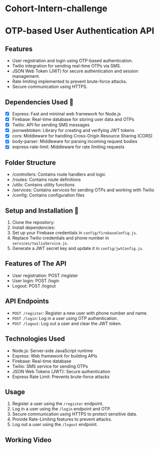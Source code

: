 # Cohort-Intern-challenge
# OTP-based User Authentication API

## Features
- User registration and login using OTP-based authentication.
- Twilio integration for sending real-time OTPs via SMS.
- JSON Web Token (JWT) for secure authentication and session management.
- Rate limiting implemented to prevent brute-force attacks.
- Secure communication using HTTPS.

## Dependencies Used 💪
- [x] Express: Fast and minimal web framework for Node.js
- [x] Firebase: Real-time database for storing user data and OTPs
- [x] Twilio: API for sending SMS messages
- [x] jsonwebtoken: Library for creating and verifying JWT tokens
- [x] cors: Middleware for handling Cross-Origin Resource Sharing (CORS)
- [x] body-parser: Middleware for parsing incoming request bodies
- [x] express-rate-limit: Middleware for rate limiting requests

## Folder Structure
- /controllers: Contains route handlers and logic
- /routes: Contains route definitions
- /utils: Contains utility functions
- /services: Contains services for sending OTPs and working with Twilio
- /config: Contains configuration files

## Setup and Installation 🚀
1. Clone the repository:
2. Install dependencies:
3. Set up your Firebase credentials in `config/firebaseConfig.js`.
4. Replace Twilio credentials and phone number in `services/twilioService.js`.
5. Generate a JWT secret key and update it in `config/jwtConfig.js`.

## Features of The API
- User registration: POST /register
- User login: POST /login
- Logout: POST /logout

## API Endpoints
- `POST /register`: Register a new user with phone number and name.
- `POST /login`: Log in a user using OTP authentication.
- `POST /logout`: Log out a user and clear the JWT token.

## Technologies Used
- Node.js: Server-side JavaScript runtime
- Express: Web framework for building APIs
- Firebase: Real-time database
- Twilio: SMS service for sending OTPs
- JSON Web Tokens (JWT): Secure authentication
- Express Rate Limit: Prevents brute-force attacks

## Usage
1. Register a user using the `/register` endpoint.
2. Log in a user using the `/login` endpoint and OTP.
3. Secure communication using HTTPS to protect sensitive data.
4. Provide Rate-Limiting features to prevent attacks.
5. Log out a user using the `/logout` endpoint.

## Working Video




